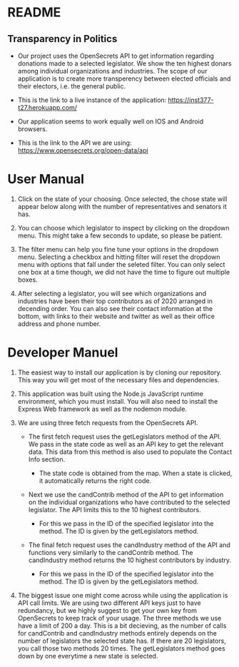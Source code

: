 # README

## Transparency in Politics
- Our project uses the OpenSecrets API to get information regarding donations made to a selected legislator. We show the ten highest donars among individual organizations and industries. The scope of our application is to create more transperency between elected officials and their electors, i.e. the general public.

- This is the link to a live instance of the application: https://inst377-t27.herokuapp.com/

- Our application seems to work equally well on IOS and Android browsers.

- This is the link to the API we are using: https://www.opensecrets.org/open-data/api

# User Manual

1. Click on the state of your choosing. Once selected, the chose state will appear below along with the number of representatives and senators it has.

2. You can choose which legislator to inspect by clicking on the dropdown menu. This might take a few seconds to update, so please be patient.

3. The filter menu can help you fine tune your options in the dropdown menu. Selecting a checkbox and hitting filter will reset the dropdown menu with options that fall under the seleted filter. You can only select one box at a time though, we did not have the time to figure out multiple boxes. 

4. After selecting a legislator, you will see which organizations and industries have been their top contributors as of 2020 arranged in decending order. You can also see their contact information at the bottom, with links to their website and twitter as well as their office address and phone number.

# Developer Manuel

1. The easiest way to install our application is by cloning our repository. This way you will get most of the necessary files and dependencies.

2. This application was built using the Node.js JavaScript runtime environment, which you must install. You will also need to install the Express Web framework as well as the nodemon module.

3. We are using three fetch requests from the OpenSecrets API.
    - The first fetch request uses the getLegislators method of the API. We pass in the state code as well as an API key to get the relevant data. This data from this method is also used to populate the Contact Info section.
        - The state code is obtained from the map. When a state is clicked, it automatically returns the right code.

    - Next we use the candContrib method of the API to get information on the individual organizations who have contributed to the selected legislator. The API limits this to the 10 highest contributors.
        - For this we pass in the ID of the specified legislator into the method. The ID is given by the getLegislators method.

    - The final fetch request uses the candIndustry method of the API and functions very similarly to the candContrib method. The candIndustry method returns the 10 highest contributors by industry.
        - For this we pass in the ID of the specified legislator into the method. The ID is given by the getLegislators method.

4. The biggest issue one might come across while using the application is API call limits. We are using two different API keys just to have redundancy, but we highly suggest to get your own key from OpenSecrets to keep track of your usage. The three methods we use have a limit of 200 a day. This is a bit decieving, as the number of calls for candContrib and candIndustry methods entirely depends on the number of legislators the selected state has. If there are 20 legislators, you call those two methods 20 times. The getLegislators method goes down by one everytime a new state is selected.


